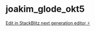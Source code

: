 # joakim_glode_okt5

[Edit in StackBlitz next generation editor ⚡️](https://stackblitz.com/~/github.com/Joakimglodedata/joakim_glode_okt5)